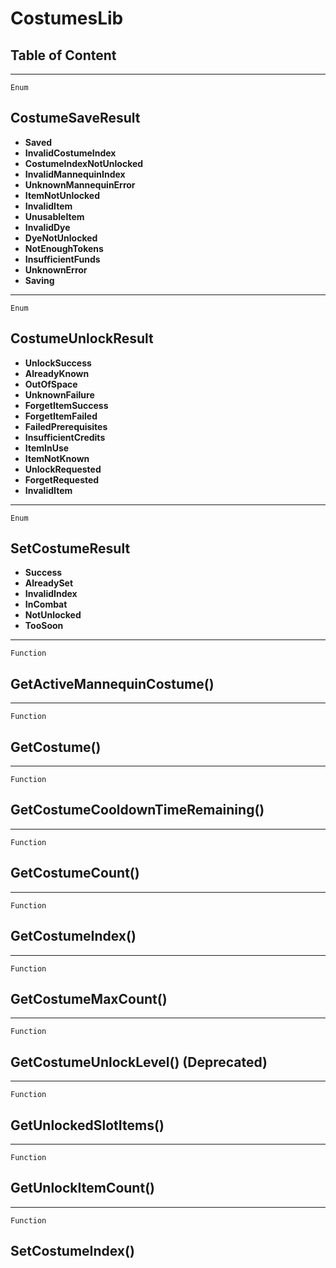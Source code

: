 CostumesLib
===========

Table of Content
---------------- 

<!-- toc -->

------------------------------------------------------------------------

`Enum`

CostumeSaveResult
-----------------

-   **Saved**
-   **InvalidCostumeIndex**
-   **CostumeIndexNotUnlocked**
-   **InvalidMannequinIndex**
-   **UnknownMannequinError**
-   **ItemNotUnlocked**
-   **InvalidItem**
-   **UnusableItem**
-   **InvalidDye**
-   **DyeNotUnlocked**
-   **NotEnoughTokens**
-   **InsufficientFunds**
-   **UnknownError**
-   **Saving**

------------------------------------------------------------------------

`Enum`

CostumeUnlockResult
-------------------

-   **UnlockSuccess**
-   **AlreadyKnown**
-   **OutOfSpace**
-   **UnknownFailure**
-   **ForgetItemSuccess**
-   **ForgetItemFailed**
-   **FailedPrerequisites**
-   **InsufficientCredits**
-   **ItemInUse**
-   **ItemNotKnown**
-   **UnlockRequested**
-   **ForgetRequested**
-   **InvalidItem**

------------------------------------------------------------------------

`Enum`

SetCostumeResult
----------------

-   **Success**
-   **AlreadySet**
-   **InvalidIndex**
-   **InCombat**
-   **NotUnlocked**
-   **TooSoon**

------------------------------------------------------------------------

`Function`

GetActiveMannequinCostume()
---------------------------

------------------------------------------------------------------------

`Function`

GetCostume()
------------

------------------------------------------------------------------------

`Function`

GetCostumeCooldownTimeRemaining()
---------------------------------

------------------------------------------------------------------------

`Function`

GetCostumeCount()
-----------------

------------------------------------------------------------------------

`Function`

GetCostumeIndex()
-----------------

------------------------------------------------------------------------

`Function`

GetCostumeMaxCount()
--------------------

------------------------------------------------------------------------

`Function`

GetCostumeUnlockLevel() (Deprecated)
------------------------------------

------------------------------------------------------------------------

`Function`

GetUnlockedSlotItems()
----------------------

------------------------------------------------------------------------

`Function`

GetUnlockItemCount()
--------------------

------------------------------------------------------------------------

`Function`

SetCostumeIndex()
-----------------
